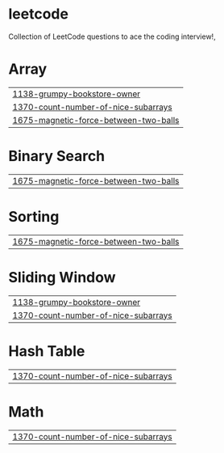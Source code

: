# leetcode
Collection of LeetCode questions to ace the coding interview!,


# Array
|  |
| ------- |
| [1138-grumpy-bookstore-owner](https://github.com/teratipallysaitej/leetcode/tree/master/1138-grumpy-bookstore-owner) |
| [1370-count-number-of-nice-subarrays](https://github.com/teratipallysaitej/leetcode/tree/master/1370-count-number-of-nice-subarrays) |
| [1675-magnetic-force-between-two-balls](https://github.com/teratipallysaitej/leetcode/tree/master/1675-magnetic-force-between-two-balls) |
# Binary Search
|  |
| ------- |
| [1675-magnetic-force-between-two-balls](https://github.com/teratipallysaitej/leetcode/tree/master/1675-magnetic-force-between-two-balls) |
# Sorting
|  |
| ------- |
| [1675-magnetic-force-between-two-balls](https://github.com/teratipallysaitej/leetcode/tree/master/1675-magnetic-force-between-two-balls) |
# Sliding Window
|  |
| ------- |
| [1138-grumpy-bookstore-owner](https://github.com/teratipallysaitej/leetcode/tree/master/1138-grumpy-bookstore-owner) |
| [1370-count-number-of-nice-subarrays](https://github.com/teratipallysaitej/leetcode/tree/master/1370-count-number-of-nice-subarrays) |
# Hash Table
|  |
| ------- |
| [1370-count-number-of-nice-subarrays](https://github.com/teratipallysaitej/leetcode/tree/master/1370-count-number-of-nice-subarrays) |
# Math
|  |
| ------- |
| [1370-count-number-of-nice-subarrays](https://github.com/teratipallysaitej/leetcode/tree/master/1370-count-number-of-nice-subarrays) |